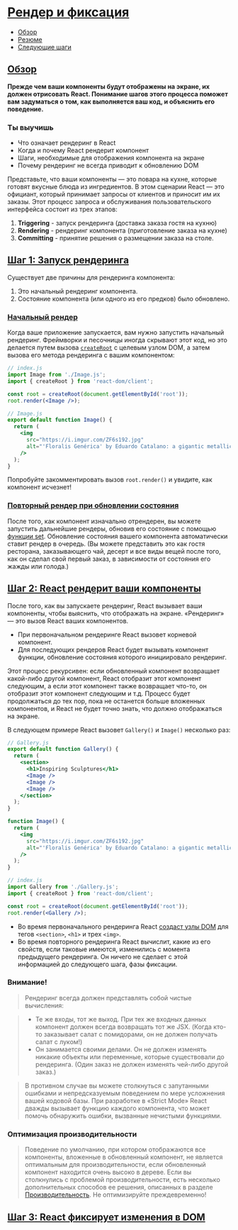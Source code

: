 # [Рендер и фиксация](../../index.md)

- [Обзор](#обзор)
- [Резюме](#резюме)
- [Следующие шаги](#следующие-шаги)

## [Обзор](#)

**Прежде чем ваши компоненты будут отображены на экране, их должен отрисовать React. Понимание шагов этого процесса поможет вам задуматься о том, как выполняется ваш код, и объяснить его поведение.**

### Ты выучишь

- Что означает рендеринг в React
- Когда и почему React рендерит компонент
- Шаги, необходимые для отображения компонента на экране
- Почему рендеринг не всегда приводит к обновлению DOM

Представьте, что ваши компоненты — это повара на кухне, которые готовят вкусные блюда из ингредиентов. В этом сценарии React — это официант, который принимает запросы от клиентов и приносит им их заказы. Этот процесс запроса и обслуживания пользовательского интерфейса состоит из трех этапов:

1. **Triggering** - запуск рендеринга (доставка заказа гостя на кухню)
2. **Rendering** - рендеринг компонента (приготовление заказа на кухне)
3. **Committing** - принятие решения о размещении заказа на столе.

## [Шаг 1: Запуск рендеринга](#)

Существует две причины для рендеринга компонента:

1. Это начальный рендеринг компонента.
2. Состояние компонента (или одного из его предков) было обновлено.

### [Начальный рендер](#)

Когда ваше приложение запускается, вам нужно запустить начальный рендеринг. Фреймворки и песочницы иногда скрывают этот код, но это делается путем вызова [`createRoot`](https://react.dev/reference/react-dom/client/createRoot) с целевым узлом DOM, а затем вызова его метода рендеринга с вашим компонентом:

```jsx
// index.js
import Image from './Image.js';
import { createRoot } from 'react-dom/client';

const root = createRoot(document.getElementById('root'));
root.render(<Image />);
```

```jsx
// Image.js
export default function Image() {
  return (
    <img
      src="https://i.imgur.com/ZF6s192.jpg"
      alt="'Floralis Genérica' by Eduardo Catalano: a gigantic metallic flower sculpture with reflective petals"
    />
  );
}
```

Попробуйте закомментировать вызов `root.render()` и увидите, как компонент исчезнет!

### [Повторный рендер при обновлении состояния](#)

После того, как компонент изначально отрендерен, вы можете запустить дальнейшие рендеры, обновив его состояние с помощью [функции set](https://react.dev/reference/react/useState#setstate). Обновление состояния вашего компонента автоматически ставит рендер в очередь. (Вы можете представить это как гостя ресторана, заказывающего чай, десерт и все виды вещей после того, как он сделал свой первый заказ, в зависимости от состояния его жажды или голода.)

## [Шаг 2: React рендерит ваши компоненты](#)

После того, как вы запускаете рендеринг, React вызывает ваши компоненты, чтобы выяснить, что отображать на экране. «Рендеринг» — это вызов React ваших компонентов.

- При первоначальном рендеринге React вызовет корневой компонент.
- Для последующих рендеров React будет вызывать компонент функции, обновление состояния которого инициировало рендеринг.

Этот процесс рекурсивен: если обновленный компонент возвращает какой-либо другой компонент, React отобразит этот компонент следующим, а если этот компонент также возвращает что-то, он отобразит этот компонент следующим и т.д. Процесс будет продолжаться до тех пор, пока не останется больше вложенных компонентов, и React не будет точно знать, что должно отображаться на экране.

В следующем примере React вызовет `Gallery()` и `Image()` несколько раз:

```jsx
// Gallery.js
export default function Gallery() {
  return (
    <section>
      <h1>Inspiring Sculptures</h1>
      <Image />
      <Image />
      <Image />
    </section>
  );
}

function Image() {
  return (
    <img
      src="https://i.imgur.com/ZF6s192.jpg"
      alt="'Floralis Genérica' by Eduardo Catalano: a gigantic metallic flower sculpture with reflective petals"
    />
  );
}
```

```jsx
// index.js
import Gallery from './Gallery.js';
import { createRoot } from 'react-dom/client';

const root = createRoot(document.getElementById('root'));
root.render(<Gallery />);
```

- Во время первоначального рендеринга React [создаст узлы DOM](https://developer.mozilla.org/docs/Web/API/Document/createElement) для тегов `<section>`, `<h1>` и трех `<img>`.
- Во время повторного рендеринга React вычислит, какие из его свойств, если таковые имеются, изменились с момента предыдущего рендеринга. Он ничего не сделает с этой информацией до следующего шага, фазы фиксации.

### Внимание!

> Рендеринг всегда должен представлять собой чистые вычисления:

> - Те же входы, тот же выход. При тех же входных данных компонент должен всегда возвращать тот же JSX. (Когда кто-то заказывает салат с помидорами, он не должен получать салат с луком!)
> - Он занимается своими делами. Он не должен изменять никакие объекты или переменные, которые существовали до рендеринга. (Один заказ не должен изменять чей-либо другой заказ.)

> В противном случае вы можете столкнуться с запутанными ошибками и непредсказуемым поведением по мере усложнения вашей кодовой базы. При разработке в «Strict Mode» React дважды вызывает функцию каждого компонента, что может помочь обнаружить ошибки, вызванные нечистыми функциями.

### Оптимизация производительности

> Поведение по умолчанию, при котором отображаются все компоненты, вложенные в обновленный компонент, не является оптимальным для производительности, если обновленный компонент находится очень высоко в дереве. Если вы столкнулись с проблемой производительности, есть несколько дополнительных способов ее решения, описанных в разделе [Производительность](https://reactjs.org/docs/optimizing-performance.html). Не оптимизируйте преждевременно!

## [Шаг 3: React фиксирует изменения в DOM](#)
